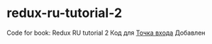 # redux-ru-tutorial-2
Code for book:
Redux RU tutorial 2
Код для [Точка входа](http://sp.carkva-gazeta.by/redux-ru-tutorial-2/tochka_vhoda.html)
Добавлен <Provider />
